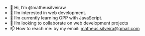 - 👋 Hi, I’m @matheusilveiraw
- 👀 I’m interested in web development. 
- 🌱 I’m currently learning OPP with JavaScript.
- 💞️ I’m looking to collaborate on web development projects
- 📫 How to reach me: by my email: matheus.silveira@gmail.com

<!---
matheusilveiraw/matheusilveiraw is a ✨ special ✨ repository because its `README.md` (this file) appears on your GitHub profile.
You can click the Preview link to take a look at your changes.
--->
